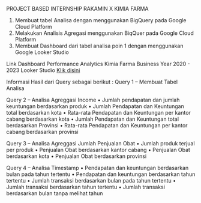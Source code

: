 PROJECT BASED INTERNSHIP RAKAMIN X KIMIA FARMA
1. Membuat tabel Analisa dengan menggunakan BigQuery pada Google Cloud Platform
2. Melakukan Analisis Agregasi menggunakan BiqQuer pada Google Cloud Platform
3. Membuat Dashboard dari tabel analisa poin 1 dengan menggunakan Google Looker Studio

Link Dashboard Performance Analytics Kimia Farma Business Year 2020 - 2023 Looker Studio
[Klik disini](https://lookerstudio.google.com/reporting/57463d6d-d206-411d-8648-6d3d23badfbb)

Informasi Hasil dari Query sebagai berikut :
Query 1 – Membuat Tabel Analisa

Query 2 – Analisa Agreggasi Income
•	Jumlah pendapatan dan jumlah keuntungan berdasarkan produk
•	Jumlah Pendapatan dan Keuntungan total berdasarkan kota
•	Rata-rata Pendapatan dan Keuntungan per kantor cabang berdasarkan kota
•	Jumlah Pendapatan dan Keuntungan total berdasarkan Provinsi
•	Rata-rata Pendapatan dan Keuntungan per kantor cabang berdasarkan provinsi

Query 3 – Analisa Agreggasi Jumlah Penjualan Obat
•	Jumlah produk terjual per produk
•	Penjualan Obat berdasarkan kantor cabang
•	Penjualan Obat berdasarkan kota
•	Penjualan Obat berdasarkan provinsi

Query 4 – Analisa Timestamp
•	Pendapatan dan keuntungan berdasarkan bulan pada tahun tertentu
•	Pendapatan dan keuntungan berdasarkan tahun tertentu
•	Jumlah transaksi berdasarkan bulan pada tahun tertentu
•	Jumlah transaksi berdasarkan tahun tertentu
•	Jumlah transaksi berdasarkan bulan tanpa melihat tahun
